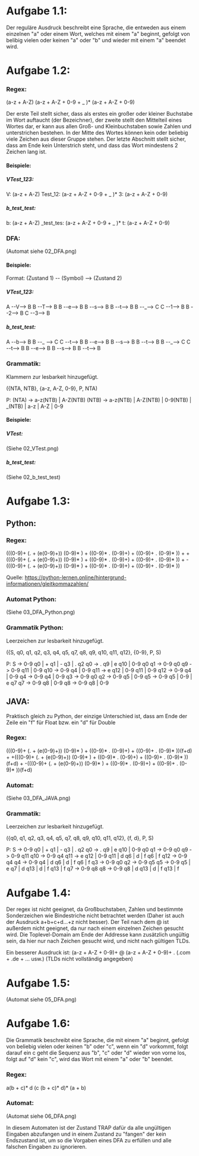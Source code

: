 # Aufgabe 1.1:
Der reguläre Ausdruck beschreibt eine Sprache, die entweden aus einem einzelnen "a" oder einem Wort, welches mit einem "a" beginnt, gefolgt von belibig vielen oder keinen "a" oder "b" und wieder mit einem "a" beendet wird.

# Aufgabe 1.2:
### Regex:
(a-z + A-Z) (a-z + A-Z + 0-9 + _ )* (a-z + A-Z + 0-9)

Der erste Teil stellt sicher, dass als erstes ein großer oder kleiner Buchstabe im Wort auftaucht (der Bezeichner), der zweite stellt den Mittelteil eines Wortes dar, er kann aus allen Groß- und Kleinbuchstaben sowie Zahlen und unterstrichen bestehen. In der Mitte des Wortes können kein oder beliebig viele Zeichen aus dieser Gruppe stehen. Der letzte Abschnitt stellt sicher, dass am Ende kein Unterstrich steht, und dass das Wort mindestens 2 Zeichen lang ist.

#### Beispiele:
##### VTest_123:
V: (a-z + A-Z)
Test_12: (a-z + A-Z + 0-9 + _ )*
3: (a-z + A-Z + 0-9)


##### b_test_test:
b: (a-z + A-Z)
_test_tes: (a-z + A-Z + 0-9 + _ )*
t: (a-z + A-Z + 0-9)


### DFA:
(Automat siehe 02_DFA.png)

#### Beispiele:
Format: (Zustand 1) -- (Symbol) --> (Zustand 2)

##### VTest_123:
A --V--> B
B --T--> B
B --e--> B
B --s--> B
B --t--> B
B --_--> C
C --1--> B
B --2--> B
C --3--> B

##### b_test_test:
A --b--> B
B --_ --> C
C --t--> B
B --e--> B
B --s--> B
B --t--> B
B --_--> C
C --t--> B
B --e--> B
B --s--> B
B --t--> B


### Grammatik:
Klammern zur lesbarkeit hinzugefügt.

({NTA, NTB}, {a-z, A-Z, 0-9}, P, NTA)

P:
(NTA) -> a-z(NTB) | A-Z(NTB)
(NTB) -> a-z(NTB) | A-Z(NTB) | 0-9(NTB) | _(NTB) | a-z | A-Z | 0-9

#### Beispiele:
##### VTest:
(Siehe 02_VTest.png)

##### b_test_test:
(Siehe 02_b_test_test)


# Aufgabe 1.3:

## Python:
### Regex:
(((0-9)+ (. + (e(0-9)+)) (0-9)* ) + ((0-9)* . (0-9)+) + ((0-9)+ . (0-9)* )) +
+(((0-9)+ (. + (e(0-9)+)) (0-9)* ) + ((0-9)* . (0-9)+) + ((0-9)+ . (0-9)* )) +
-(((0-9)+ (. + (e(0-9)+)) (0-9)* ) + ((0-9)* . (0-9)+) + ((0-9)+ . (0-9)* ))

Quelle: https://python-lernen.online/hintergrund-informationen/gleitkommazahlen/

### Automat Python:
(Siehe 03_DFA_Python.png)

### Grammatik Python:
Leerzeichen zur lesbarkeit hinzugefügt.

({S, q0, q1, q2, q3, q4, q5, q7, q8, q9, q10, q11, q12}, {0-9}, P, S)

P:
S    -> 0-9 q0 | + q1 | - q3 | . q2
q0   -> . q9 | e q10 | 0-9 q0
q1   -> 0-9 q0
q9   -> 0-9 q11 | 0-9
q10  -> 0-9 q4 | 0-9
q11  -> e q12 | 0-9 q11 | 0-9
q12  -> 0-9 q4 | 0-9
q4   -> 0-9 q4 | 0-9
q3   -> 0-9 q0
q2   -> 0-9 q5 | 0-9
q5   -> 0-9 q5 | 0-9 | e q7
q7   -> 0-9 q8 | 0-9
q8   -> 0-9 q8 | 0-9


## JAVA:
Praktisch gleich zu Python, der einzige Unterschied ist, dass am Ende der Zeile ein "f" für Float bzw. ein "d" für Double

### Regex:
(((0-9)+ (. + (e(0-9)+)) (0-9)* ) + ((0-9)* . (0-9)+) + ((0-9)+ . (0-9)* ))(f+d) +
+(((0-9)+ (. + (e(0-9)+)) (0-9)* ) + ((0-9)* . (0-9)+) + ((0-9)+ . (0-9)* ))(f+d) +
-(((0-9)+ (. + (e(0-9)+)) (0-9)* ) + ((0-9)* . (0-9)+) + ((0-9)+ . (0-9)* ))(f+d)

### Automat:
(Siehe 03_DFA_JAVA.png)


### Grammatik:
Leerzeichen zur lesbarkeit hinzugefügt.

({q0, q1, q2, q3, q4, q5, q7, q8, q9, q10, q11, q12}, {f, d}, P, S)

P:
S     -> 0-9 q0 | + q1 | - q3 | . q2
q0    -> . q9 | e q10 | 0-9 q0
q1    -> 0-9 q0
q9    -> 0-9 q11
q10   -> 0-9 q4
q11   -> e q12 | 0-9 q11 | d q6 | d | f q6 | f 
q12   -> 0-9 q4
q4    -> 0-9 q4 | d q6 | d | f q6 | f 
q3    -> 0-9 q0
q2    -> 0-9 q5
q5    -> 0-9 q5 | e q7 | d q13 | d | f q13 | f 
q7    -> 0-9 q8
q8    -> 0-9 q8 | d q13 | d | f q13 | f



# Aufgabe 1.4:
Der regex ist nicht geeignet, da Großbuchstaben, Zahlen und bestimmte Sonderzeichen wie Bindestriche nicht betrachtet werden (Daher ist auch der Ausdruck a+b+c+d...+z nicht besser). Der Teil nach dem @ ist außerdem nicht geeignet, da nur nach einem einzelnen Zeichen gesucht wird. Die Toplevel-Domain am Ende der Addresse kann zusätzlich ungültig sein, da hier nur nach Zeichen gesucht wird, und nicht nach gültigen TLDs.

Ein besserer Ausdruck ist:
(a-z + A-Z + 0-9)+ @ (a-z + A-Z + 0-9)+ . (.com + .de + ... usw.)
(TLDs nicht vollständig angegeben)

# Aufgabe 1.5:
(Automat siehe 05_DFA.png)


# Aufgabe 1.6:
Die Grammatik beschreibt eine Sprache, die mit einem "a" beginnt, gefolgt von beliebig vielen oder keinen "b" oder "c", wenn ein "d" vorkommt, folgt darauf ein c geht die Sequenz aus "b", "c" oder "d" wieder von vorne los, folgt auf "d" kein "c", wird das Wort mit einem "a" oder "b" beendet.


### Regex:
a(b + c)* d (c (b + c)* d)* (a + b)


### Automat:
(Automat siehe 06_DFA.png)

In diesem Automaten ist der Zustand TRAP dafür da alle ungültigen Eingaben abzufangen und in einem Zustand zu "fangen" der kein Endszustand ist, um so die Vorgaben eines DFA zu erfüllen und alle falschen Eingaben zu ignorieren.
